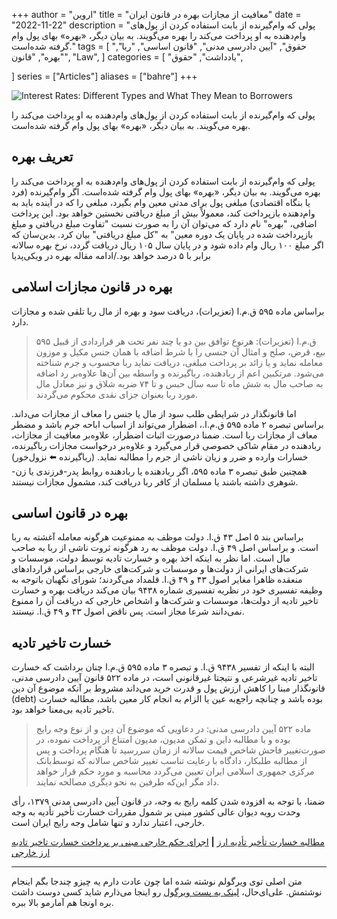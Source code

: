 +++
author = "اروین"
title = "معافیت از مجازات بهره در قانون ایران"
date = "2022-11-22"
description = "پولی که وام‌گیرنده از بابت استفاده کردن از پول‌های وام‌دهنده به او پرداخت می‌کند را بهره می‌گویند. به بیان دیگر، «بهره» بهای پول وام گرفته شده‌است."
tags = [
    "حقوق",
    "آیین دادرسی مدنی",
    "قانون اساسی",
    "ربا",
    "بهره",
    "قانون",
    "Law",
]
categories = [
    "یادداشت",
    "حقوق",

]
series = ["Articles"]
aliases = ["bahre"]
+++

![Interest Rates: Different Types and What They Mean to Borrowers](/fa/post/bahre/intro.png "Interest Rates: Different Types and What They Mean to Borrowers")

<div class="news-lead">
    پولی که وام‌گیرنده از بابت استفاده کردن از پول‌های وام‌دهنده به او پرداخت می‌کند را بهره می‌گویند. به بیان دیگر، «بهره» بهای پول وام گرفته شده‌است.
</div>
<!--more-->

## تعریف بهره

پولی که وام‌گیرنده از بابت استفاده کردن از پول‌های وام‌دهنده به او پرداخت می‌کند را بهره می‌گویند. به بیان دیگر، «بهره» بهای پول وام گرفته شده‌است. اگر وام‌گیرنده (فرد یا بنگاه اقتصادی) مبلغی پول برای مدتی معین وام بگیرد، مبلغی را که در آینده باید به وام‌دهنده بازپرداخت کند، معمولاً بیش از مبلغ دریافتی نخستین خواهد بود. این پرداخت اضافی، "بهره" نام دارد که می‌توان آن را به صورت نسبت "تفاوت مبلغ دریافتی و مبلغ بازپرداخت شده در پایان یک دوره معین" به "کل مبلغ دریافتی" بیان کرد. بدین‌سان که اگر مبلغ ۱۰۰ ریال وام داده شود و در پایان سال ۱۰۵ ریال دریافت گردد، نرخ بهره سالانه برابر با ۵ درصد خواهد بود./ادامه مقاله بهره در ویکی‌پدیا

## بهره در قانون مجازات اسلامی

براساس ماده ۵۹۵ ق.م.ا (تعزیرات)، دریافت سود و بهره از مال ربا تلقی شده و مجازات دارد.
>۵۹۵ ق.م.ا (تعزیرات):  هرنوع توافق بین دو یا چند نفر تحت هر قراردادی از قبیل بیع، قرض، صلح و امثال آن جنسی را با شرط اضافه با همان جنس مکیل و موزون معامله نماید و یا زائد بر پرداخت مبلغی، دریافت نماید ربا محسوب و جرم شناخته می‌شود. مرتکبین اعم از ربادهنده، رباگیرنده و واسطه بین آن‌ها علاوه‌بر رد اضافه به صاحب مال به شش ماه تا سه سال حبس و تا ۷۴ ضربه شلاق و نیز معادل مال مورد ربا بعنوان جزای نقدی محکوم می‌گردند. 

اما قانونگذار در شرایطی طلب سود از مال یا جنس را معاف از مجازات می‌داند. براساس تبصره ۲ ماده ۵۹۵ ق.م.ا.، اضطرار می‌تواند از اسباب اباحه جرم باشد و مضطر معاف از مجازات ربا است. ضمنا درصورت اثبات اضطرار، علاوه‌بر معافیت از مجازات، ربادهنده در مقام شاکی خصوصی قرار می‌گیرد و علاوه‌بر درخواست مجازات رباگیرنده، خسارات وارده و ضرر و زیان ناشی از جرم را مطالبه نماید. (رباگیرنده ⬅️ نزول‌خور)
<br/>
همچنین طبق تبصره ۳ ماده ۵۹۵، اگر ربادهنده یا ربادهنده روابط پدر-فرزندی یا زن-شوهری داشته باشند یا مسلمان از کافر ربا دریافت کند، مشمول مجازات نیستند.

## بهره در قانون اساسی
براساس بند ۵ اصل ۴۳ ق.ا. دولت موظف به ممنوعیت هرگونه معامله آغشته به ربا است. و براساس اصل ۴۹ ق.ا. دولت موظف به رد هرگونه ثروت ناشی از ربا به صاحب مال است. اما نظر به اینکه اخذ بهره و خسارت تادیه توسط دولت، موسسات و شرکت‌های ایرانی از دولت‌ها و موسسات و شرکت‌های خارجی براساس قراردادهای منعقده ظاهرا مغایر اصول ۴۳ و ۴۹ ق.ا. قلمداد می‌گردند؛ شورای نگهبان باتوجه به وظیفه تفسیری خود در نظریه تفسیری شماره ۹۴۳۸ بیان می‌کند دریافت بهره و خسارت تاخیر تادیه از دولت‌ها، موسسات و شرکت‌ها و اشخاص خارجی که دریافت آن را ممنوع نمی‌دانند شرعا مجاز است. پس ناقض اصول ۴۳ و ۴۹ ق.ا. نیستند.

## خسارت تاخیر تادیه

البته با اینکه از تفسیر ۹۴۳۸ ق.ا. و تبصره ۳ ماده ۵۹۵ ق.م.ا چنان برداشت که خسارت تاخیر تادیه غیرشرعی و نتیجتا غیرقانونی است، در ماده ۵۲۲ قانون آیین دادرسی مدنی، قانونگذار مبنا را کاهش ارزش پول و قدرت خرید می‌داند مشروط بر آنکه موضوع آن دین (debt) بوده باشد و چنانچه راجع‌به عین یا الزام به انجام کار معین باشد، مطالبه خسارت تاخیر تادیه بی‌معنا خواهد بود.

> ‌ماده ۵۲۲ آیین دادرسی مدنی: در دعاویی که موضوع آن دِ‌ین و از نوع وجه رایج بوده و با مطالبه داین و تمکن مدیون، مدیون امتناع از پرداخت نموده، در صورت‌تغییر فاحش شاخص قیمت سالانه از زمان سررسید تا هنگام پرداخت و پس از مطالبه طلبکار، دادگاه با رعایت تناسب تغییر شاخص سالانه که توسط‌بانک مرکزی جمهوری اسلامی ایران تعیین می‌گردد محاسبه و مورد حکم قرار خواهد داد مگر این‌که طرفین به نحو دیگری مصالحه نمایند.

ضمنا، با توجه به افزوده شدن کلمه رایج به وجه، در قانون آیین دادرسی مدنی ۱۳۷۹، رأی وحدت رویه دیوان عالی کشور مبنی بر شمول مقررات خسارت تأخیر تأدیه به وجه خارجی، اعتبار ندارد و تنها شامل وجه رایج ایران است.

[مطالبه خسارت تأخیر تأدیه ارز](https://ara.jri.ac.ir/Judge/Text/7930) **|** [اجرای حکم خارجی مبنی بر پرداخت خسارت تاخیر تادیه ارز خارجی](https://ara.jri.ac.ir/Judge/Text/25791)

---

متن اصلی توی ویرگولم نوشته شده اما چون عادت دارم یه چیزو چندجا بگم اینجام نوشتمش. علی‌ای‌حال، [لینک به پست ویرگول](https://vrgl.ir/V8XHi) رو اینجا می‌ذارم شاید کسی دوست داشت بره اونجا هم آمارمو بالا ببره.